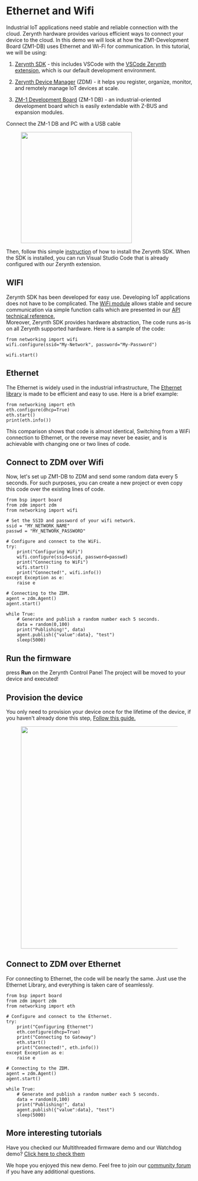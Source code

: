 # Ethernet and Wifi
Industrial IoT applications need stable and reliable connection with the cloud. Zerynth hardware provides various efficient ways to connect your device to the cloud. In this demo we will look at how the ZM1-Development Board (ZM1-DB)  uses Ethernet and Wi-Fi for communication.
In this tutorial, we will be using:
1.  [Zerynth SDK](https://www.zerynth.com/zsdk/)  - this includes VSCode with the  [VSCode Zerynth extension](https://marketplace.visualstudio.com/items?itemName=zerynth.zerynth3), which is our default development environment.
    
2.  [Zerynth Device Manager](http://zerynth.com/products/software/zdm/) (ZDM) - it helps you register, organize, monitor, and remotely manage IoT devices at scale.
    
3.  [ZM-1 Development Board](https://docs.zerynth.com/latest/hardware/ZM1-Development-Board/) (ZM-1 DB) - an industrial-oriented development board which is easily extendable with Z-BUS and expansion modules.

Connect the ZM-1 DB and PC with a USB cable
<figure>
  <a data-fancybox="gallery" href="../img/zm1-db.jpg">
  <img src="../img/zm1-db.jpg"width="300"/>
  </a>
</figure>

  

Then, follow this simple [instruction](https://docs.zerynth.com/latest/gettingstarted/) of how to install the Zerynth SDK. When the SDK is installed, you can run Visual Studio Code that is already configured with our Zerynth extension.
## WIFI 

Zerynth SDK has been developed for easy use. Developing IoT applications does not have to be complicated.
The [WiFi module](https://docsv3.zerynth.com/latest/reference/libs/networking/wifi/) allows stable and secure communication via simple function calls which are presented in our [API technical reference.](https://docs.zerynth.com/latest/reference/libs/networking/wifi/)  
Moreover, Zerynth SDK provides hardware abstraction, The code runs as-is on all Zerynth supported hardware. Here is a sample of the code:

    from networking import wifi
    wifi.configure(ssid="My-Network", password="My-Password")
    
    wifi.start()

## Ethernet
The Ethernet is widely used in the industrial infrastructure, The [Ethernet library](https://docs.zerynth.com/latest/reference/libs/networking/eth/) is made to be efficient and easy to use. Here is a brief example:

    from networking import eth
    eth.configure(dhcp=True)
    eth.start()
    print(eth.info())
This comparison shows that code is almost identical, Switching from a WiFi connection to Ethernet, or the reverse may never be easier, and is achievable with changing one or two lines of code.
## Connect to ZDM over Wifi
Now, let's set up ZM1-DB to ZDM and send some random data every 5 seconds. For such purposes, you can create a new project or even copy this code over the existing lines of code.

    from bsp import board
    from zdm import zdm
    from networking import wifi
    
    # Set the SSID and password of your wifi network.
    ssid = "MY_NETWORK_NAME"
    passwd = "MY_NETWORK_PASSWORD"
    
    # Configure and connect to the WiFi.
    try:
        print("Configuring WiFi")
        wifi.configure(ssid=ssid, password=passwd)
        print("Connecting to WiFi")
        wifi.start()
        print("Connected!", wifi.info())
    except Exception as e:
        raise e
    
    # Connecting to the ZDM.
    agent = zdm.Agent()
    agent.start()
    
    while True:
        # Generate and publish a random number each 5 seconds.
        data = random(0,100)
        print("Publishing!", data)
        agent.publish({"value":data}, "test")
        sleep(5000)
## Run the firmware
press **Run** on the Zerynth Control Panel The project will be moved to your device and executed!
## Provision the device
You only need to provision your device once for the lifetime of the device, if you haven't already done this step, [Follow this guide.](https://docs.zerynth.com/latest/gettingstarted/#the-magic-of-zero-touch-provisioning)

<figure>
  <a data-fancybox="gallery" href="../img/zdm-wifi.jpg">
  <img src="../img/zdm-wifi.jpg"width="600"/>
  </a>
</figure>


## Connect to ZDM over Ethernet
For connecting to Ethernet, the code will be nearly the same. Just use the Ethernet Library, and everything is taken care of seamlessly.

    from bsp import board
    from zdm import zdm
    from networking import eth
    
    # Configure and connect to the Ethernet.
    try:
        print("Configuring Ethernet")
        eth.configure(dhcp=True)
        print("Connecting to Gateway")
        eth.start()
        print("Connected!", eth.info())
    except Exception as e:
        raise e
    
    # Connecting to the ZDM.
    agent = zdm.Agent()
    agent.start()
    
    while True:
        # Generate and publish a random number each 5 seconds.
        data = random(0,100)
        print("Publishing!", data)
        agent.publish({"value":data}, "test")
        sleep(5000)
## More interesting tutorials
Have you checked our Multithreaded firmware demo and our Watchdog demo? [Click here to check them](https://docs.zerynth.com/latest/demos/zerynth-os/multi_thread_basic/)

We hope you enjoyed this new demo. Feel free to join our [community forum](https://community.zerynth.com/) if you have any additional questions.